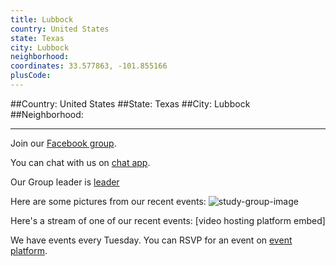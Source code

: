 ```yaml
---
title: Lubbock
country: United States
state: Texas
city: Lubbock
neighborhood: 
coordinates: 33.577863, -101.855166
plusCode:
---
```


##Country: United States
##State: Texas
##City: Lubbock
##Neighborhood: 
*****
Join our [Facebook group](https://www.facebook.com/groups/free.code.camp.lubbock).

You can chat with us on [chat app]().

Our Group leader is [leader]()

Here are some pictures from our recent events:
![study-group-image]()

Here's a stream of one of our recent events:
[video hosting platform embed]

We have events every Tuesday. You can RSVP for an event on [event platform]().
